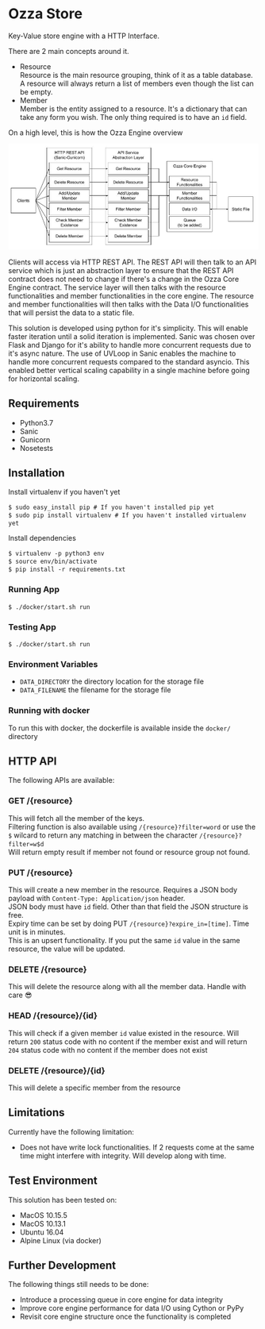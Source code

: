 # Ozza Store

Key-Value store engine with a HTTP Interface.

There are 2 main concepts around it.

* Resource</br>Resource is the main resource grouping, think of it as a table database. A resource will always return a list of members even though the list can be empty.
* Member</br>Member is the entity assigned to a resource. It's a dictionary that can take any form you wish. The only thing required is to have an `id` field.

On a high level, this is how the Ozza Engine overview

![](ozza_design.jpg)

Clients will access via HTTP REST API. The REST API will then talk to an API service which is just an abstraction layer to ensure that the REST API contract does not need to change if there's a change in the Ozza Core Engine contract. The service layer will then talks with the resource functionalities and member functionalities in the core engine. The resource and member functionalities will then talks with the Data I/O functionalities that will persist the data to a static file.

This solution is developed using python for it's simplicity. This will enable faster iteration until a solid iteration is implemented. Sanic was chosen over Flask and Django for it's ability to handle more concurrent requests due to it's async nature. The use of UVLoop in Sanic enables the machine to handle more concurrent requests compared to the standard asyncio. This enabled better vertical scaling capability in a single machine before going for horizontal scaling.

## Requirements

* Python3.7
* Sanic
* Gunicorn
* Nosetests

## Installation

Install virtualenv if you haven't yet

```
$ sudo easy_install pip # If you haven't installed pip yet
$ sudo pip install virtualenv # If you haven't installed virtualenv yet
```

Install dependencies

```
$ virtualenv -p python3 env
$ source env/bin/activate
$ pip install -r requirements.txt
```

### Running App

```
$ ./docker/start.sh run
```

### Testing App

```
$ ./docker/start.sh run
```
### Environment Variables

* `DATA_DIRECTORY` the directory location for the storage file
* `DATA_FILENAME` the filename for the storage file

### Running with docker

To run this with docker, the dockerfile is available inside the `docker/` directory

## HTTP API

The following APIs are available:

### GET /{resource}

This will fetch all the member of the keys.
<br/>Filtering function is also available using `/{resource}?filter=word` or use the `$` wilcard to return any matching in between the character `/{resource}?filter=w$d`
<br/>Will return empty result if member not found or resource group not found.
### PUT /{resource}
This will create a new member in the resource. Requires a JSON body payload with `Content-Type: Application/json` header.<br/>JSON body must have `id` field. Other than that field the JSON structure is free.
<br/>Expiry time can be set by doing PUT `/{resource}?expire_in=[time]`. Time unit is in minutes.
<br/>This is an upsert functionality. If you put the same `id` value in the same resource, the value will be updated.
### DELETE /{resource}
This will delete the resource along with all the member data. Handle with care 😎
### HEAD /{resource}/{id}
This will check if a given member `id` value existed in the resource. Will return `200` status code with no content if the member exist and will return `204` status code with no content if the member does not exist

### DELETE /{resource}/{id}
This will delete a specific member from the resource

## Limitations

Currently have the following limitation:

* Does not have write lock functionalities. If 2 requests come at the same time might interfere with integrity. Will develop along with time.

## Test Environment

This solution has been tested on:

* MacOS 10.15.5
* MacOS 10.13.1
* Ubuntu 16.04
* Alpine Linux (via docker)

## Further Development

The following things still needs to be done:

* Introduce a processing queue in core engine for data integrity
* Improve core engine performance for data I/O using Cython or PyPy
* Revisit core engine structure once the functionality is completed






